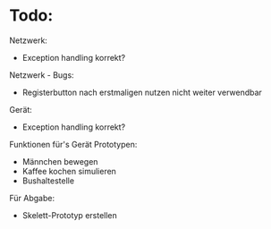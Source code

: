 # Todo:
Netzwerk:
- Exception handling korrekt?

Netzwerk - Bugs: 
- Registerbutton nach erstmaligen nutzen nicht weiter verwendbar

Gerät:
- Exception handling korrekt?

Funktionen für's Gerät Prototypen:
- Männchen bewegen
- Kaffee kochen simulieren
- Bushaltestelle

Für Abgabe:
- Skelett-Prototyp erstellen 
